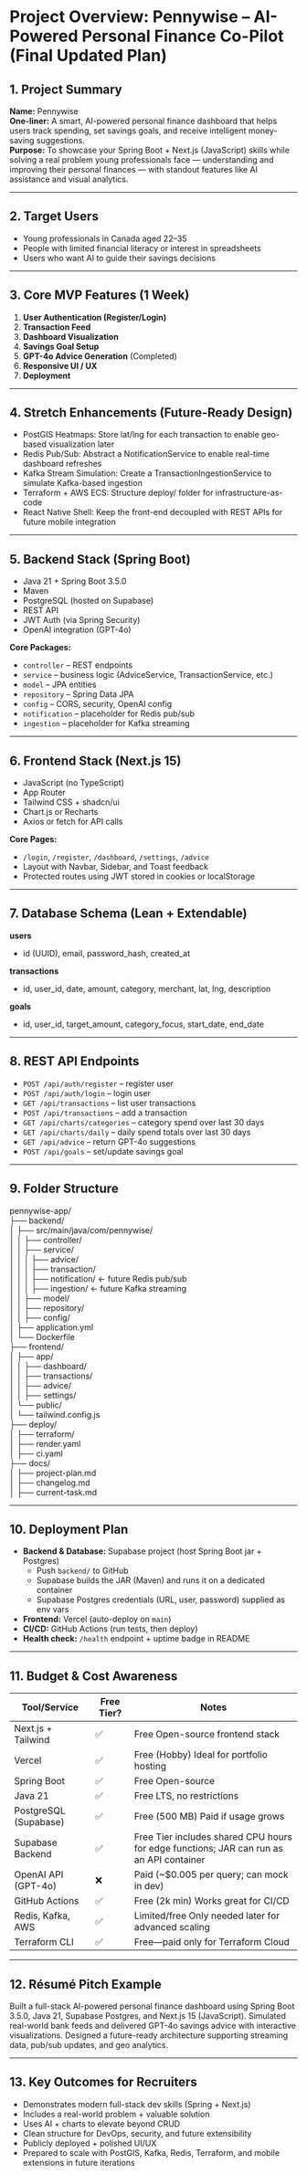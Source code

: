 # Project Overview: Pennywise – AI-Powered Personal Finance Co-Pilot (Final Updated Plan)

## 1. Project Summary

**Name:** Pennywise  
**One-liner:** A smart, AI-powered personal finance dashboard that helps users track spending, set savings goals, and receive intelligent money-saving suggestions.  
**Purpose:** To showcase your Spring Boot + Next.js (JavaScript) skills while solving a real problem young professionals face — understanding and improving their personal finances — with standout features like AI assistance and visual analytics.

---

## 2. Target Users

- Young professionals in Canada aged 22–35
- People with limited financial literacy or interest in spreadsheets
- Users who want AI to guide their savings decisions

---

## 3. Core MVP Features (1 Week)

1. **User Authentication (Register/Login)**
2. **Transaction Feed**
3. **Dashboard Visualization**
4. **Savings Goal Setup**
5. **GPT-4o Advice Generation** (Completed)
6. **Responsive UI / UX**
7. **Deployment**

---

## 4. Stretch Enhancements (Future-Ready Design)

- PostGIS Heatmaps: Store lat/lng for each transaction to enable geo-based visualization later
- Redis Pub/Sub: Abstract a NotificationService to enable real-time dashboard refreshes
- Kafka Stream Simulation: Create a TransactionIngestionService to simulate Kafka-based ingestion
- Terraform + AWS ECS: Structure deploy/ folder for infrastructure-as-code
- React Native Shell: Keep the front-end decoupled with REST APIs for future mobile integration

---

## 5. Backend Stack (Spring Boot)

- Java 21 + Spring Boot 3.5.0
- Maven
- PostgreSQL (hosted on Supabase)
- REST API
- JWT Auth (via Spring Security)
- OpenAI integration (GPT-4o)

**Core Packages:**

- `controller` – REST endpoints
- `service` – business logic (AdviceService, TransactionService, etc.)
- `model` – JPA entities
- `repository` – Spring Data JPA
- `config` – CORS, security, OpenAI config
- `notification` – placeholder for Redis pub/sub
- `ingestion` – placeholder for Kafka streaming

---

## 6. Frontend Stack (Next.js 15)

- JavaScript (no TypeScript)
- App Router
- Tailwind CSS + shadcn/ui
- Chart.js or Recharts
- Axios or fetch for API calls

**Core Pages:**

- `/login`, `/register`, `/dashboard`, `/settings`, `/advice`
- Layout with Navbar, Sidebar, and Toast feedback
- Protected routes using JWT stored in cookies or localStorage

---

## 7. Database Schema (Lean + Extendable)

**users**

- id (UUID), email, password_hash, created_at

**transactions**

- id, user_id, date, amount, category, merchant, lat, lng, description

**goals**

- id, user_id, target_amount, category_focus, start_date, end_date

---

## 8. REST API Endpoints

- `POST /api/auth/register` – register user
- `POST /api/auth/login` – login user
- `GET /api/transactions` – list user transactions
- `POST /api/transactions` – add a transaction
- `GET /api/charts/categories` – category spend over last 30 days
- `GET /api/charts/daily` – daily spend totals over last 30 days
- `GET /api/advice` – return GPT-4o suggestions
- `POST /api/goals` – set/update savings goal

---

## 9. Folder Structure

pennywise-app/  
├── backend/  
│ ├── src/main/java/com/pennywise/  
│ │ ├── controller/  
│ │ ├── service/  
│ │ │ ├── advice/  
│ │ │ ├── transaction/  
│ │ │ ├── notification/ ← future Redis pub/sub  
│ │ │ ├── ingestion/ ← future Kafka streaming  
│ │ ├── model/  
│ │ ├── repository/  
│ │ ├── config/  
│ ├── application.yml  
│ └── Dockerfile  
├── frontend/  
│ ├── app/  
│ │ ├── dashboard/  
│ │ ├── transactions/  
│ │ ├── advice/  
│ │ ├── settings/  
│ └── public/  
│ └── tailwind.config.js  
├── deploy/  
│ ├── terraform/  
│ ├── render.yaml  
│ ├── ci.yaml  
├── docs/  
│ ├── project-plan.md  
│ ├── changelog.md  
│ ├── current-task.md

---

## 10. Deployment Plan

- **Backend & Database:** Supabase project (host Spring Boot jar + Postgres)
  - Push `backend/` to GitHub
  - Supabase builds the JAR (Maven) and runs it on a dedicated container
  - Supabase Postgres credentials (URL, user, password) supplied as env vars
- **Frontend:** Vercel (auto-deploy on `main`)
- **CI/CD:** GitHub Actions (run tests, then deploy)
- **Health check:** `/health` endpoint + uptime badge in README

---

## 11. Budget & Cost Awareness

| Tool/Service          | Free Tier? | Notes                                                                                   |
| --------------------- | ---------- | --------------------------------------------------------------------------------------- |
| Next.js + Tailwind    | ✅         | Free Open-source frontend stack                                                         |
| Vercel                | ✅         | Free (Hobby) Ideal for portfolio hosting                                                |
| Spring Boot           | ✅         | Free Open-source                                                                        |
| Java 21               | ✅         | Free LTS, no restrictions                                                               |
| PostgreSQL (Supabase) | ✅         | Free (500 MB) Paid if usage grows                                                       |
| Supabase Backend      | ✅         | Free Tier includes shared CPU hours for edge functions; JAR can run as an API container |
| OpenAI API (GPT-4o)   | ❌         | Paid (~\$0.005 per query; can mock in dev)                                              |
| GitHub Actions        | ✅         | Free (2k min) Works great for CI/CD                                                     |
| Redis, Kafka, AWS     | ✅         | Limited/free Only needed later for advanced scaling                                     |
| Terraform CLI         | ✅         | Free—paid only for Terraform Cloud                                                      |

---

## 12. Résumé Pitch Example

Built a full-stack AI-powered personal finance dashboard using Spring Boot 3.5.0, Java 21, Supabase Postgres, and Next.js 15 (JavaScript). Simulated real-world bank feeds and delivered GPT-4o savings advice with interactive visualizations. Designed a future-ready architecture supporting streaming data, pub/sub updates, and geo analytics.

---

## 13. Key Outcomes for Recruiters

- Demonstrates modern full-stack dev skills (Spring + Next.js)
- Includes a real-world problem + valuable solution
- Uses AI + charts to elevate beyond CRUD
- Clean structure for DevOps, security, and future extensibility
- Publicly deployed + polished UI/UX
- Prepared to scale with PostGIS, Kafka, Redis, Terraform, and mobile extensions in future iterations
